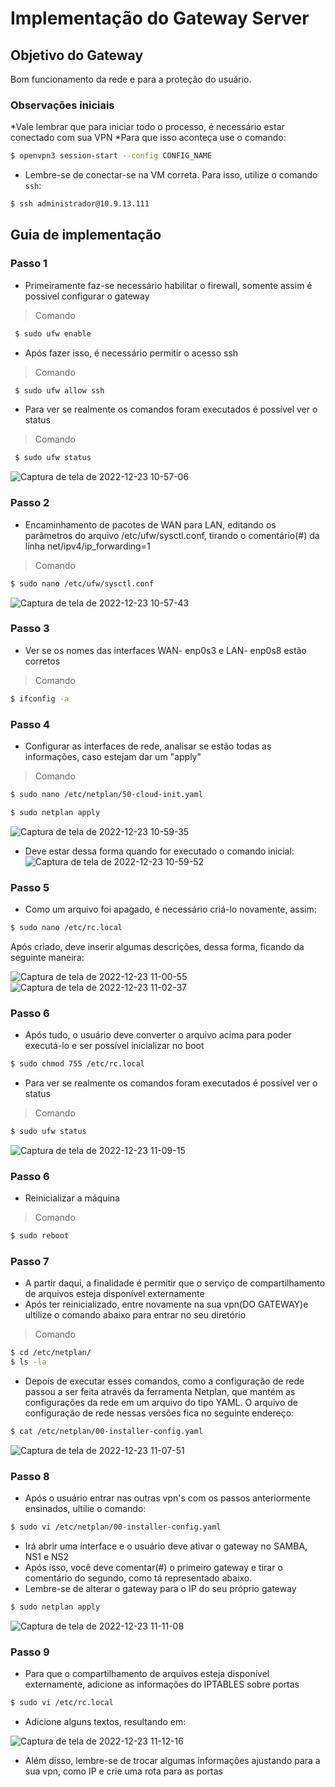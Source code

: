 
# Implementação do Gateway Server

## Objetivo do Gateway 
Bom funcionamento da rede e para a proteção do usuário.

### Observações iniciais
*Vale lembrar que para iniciar todo o processo, é necessário estar conectado com sua VPN
*Para que isso aconteça use o comando:
```bash
$ openvpn3 session-start --config CONFIG_NAME
```

* Lembre-se de conectar-se na VM correta. Para isso, utilize o comando ```ssh```:
```bash
$ ssh administrador@10.9.13.111
```

## Guia de implementação

### Passo 1
* Primeiramente faz-se necessário habilitar o firewall, somente assim é possivel configurar o gateway
> Comando
```bash
 $ sudo ufw enable
```
* Após fazer isso, é necessário permitir o acesso ssh 
> Comando
```bash
 $ sudo ufw allow ssh
```
* Para ver se realmente os comandos foram executados é possível ver o status
> Comando
```bash
 $ sudo ufw status
```
![Captura de tela de 2022-12-23 10-57-06](https://user-images.githubusercontent.com/80183918/209347549-b906d254-4353-4331-ba38-841393b4ce80.png)

### Passo 2
* Encaminhamento de pacotes de WAN para LAN, editando os parâmetros do arquivo /etc/ufw/sysctl.conf, tirando o comentário(#) da linha net/ipv4/ip_forwarding=1
> Comando
```bash
$ sudo nano /etc/ufw/sysctl.conf
```
![Captura de tela de 2022-12-23 10-57-43](https://user-images.githubusercontent.com/80183918/209347633-97ef0f7b-b12d-4452-831f-dec606a54663.png)

### Passo 3
* Ver se os nomes das interfaces WAN- enp0s3  e LAN- enp0s8 estão corretos
> Comando
```bash
$ ifconfig -a
```

### Passo 4
* Configurar as interfaces de rede, analisar se estão todas as informações, caso estejam dar um "apply"
> Comando
```bash
$ sudo nano /etc/netplan/50-cloud-init.yaml 
```
```bash
$ sudo netplan apply
```
![Captura de tela de 2022-12-23 10-59-35](https://user-images.githubusercontent.com/80183918/209347925-50d38b20-45c9-4ca5-8762-1801054b5501.png)
* Deve estar dessa forma quando for executado o comando inicial:
![Captura de tela de 2022-12-23 10-59-52](https://user-images.githubusercontent.com/80183918/209347932-6ff4a29f-4357-45b6-b9de-048a35cf9705.png)

### Passo 5
* Como um arquivo foi apagado, é necessário criá-lo novamente, assim:
```bash
$ sudo nano /etc/rc.local
```
Após criado, deve inserir algumas descrições, dessa forma, ficando da seguinte maneira:

![Captura de tela de 2022-12-23 11-00-55](https://user-images.githubusercontent.com/80183918/209348299-4ef5cecf-ee81-4a27-ae94-73a8f28b370a.png)
![Captura de tela de 2022-12-23 11-02-37](https://user-images.githubusercontent.com/80183918/209348260-16a14715-c4f4-47da-8a97-12241d2ee39b.png)


### Passo 6
* Após tudo, o usuário deve converter o arquivo acima para poder executá-lo e ser possível inicializar no boot
```bash
$ sudo chmod 755 /etc/rc.local
```
* Para ver se realmente os comandos foram executados é possível ver o status
> Comando
```bash
$ sudo ufw status
```
![Captura de tela de 2022-12-23 11-09-15](https://user-images.githubusercontent.com/80183918/209349236-38edf215-2f5b-430c-9c9d-9dc5e313365d.png)

### Passo 6
* Reinicializar a máquina 
> Comando
```bash
$ sudo reboot
```
### Passo 7
* A partir daqui, a finalidade é permitir que o serviço de compartilhamento de arquivos esteja disponível externamente
* Após ter reinicializado, entre novamente na sua vpn(DO GATEWAY)e ultilize o comando abaixo para entrar no seu diretório
> Comando
```bash
$ cd /etc/netplan/
$ ls -la
```
* Depois de executar esses comandos, como a configuração de rede passou a ser feita através da ferramenta Netplan, que mantém as configurações da rede em um arquivo do tipo YAML. O arquivo de configuração de rede nessas versões fica no seguinte endereço:
```bash
$ cat /etc/netplan/00-installer-config.yaml
```
![Captura de tela de 2022-12-23 11-07-51](https://user-images.githubusercontent.com/80183918/209349042-b84e20c2-9121-4265-ad6d-b9f7ec5fa001.png)

### Passo 8 
* Após o usuário entrar nas outras vpn's com os passos anteriormente ensinados, ultilie o comando:
```bash
$ sudo vi /etc/netplan/00-installer-config.yaml
```
* Irá abrir uma interface e o usuário deve ativar o gateway no SAMBA, NS1 e NS2
* Após isso, você deve comentar(#) o primeiro gateway e tirar o comentário do segundo, como tá representado abaixo.
* Lembre-se de alterar o gateway para o IP do seu próprio gateway
```bash
$ sudo netplan apply
```
![Captura de tela de 2022-12-23 11-11-08](https://user-images.githubusercontent.com/80183918/209349478-562f5fbe-95d7-43aa-9a7b-fe2b431c1351.png)

### Passo 9
* Para que o compartilhamento de arquivos esteja disponível externamente, adicione as informações do IPTABLES sobre portas
```bash
$ sudo vi /etc/rc.local
```
* Adicione  alguns textos, resultando em:

![Captura de tela de 2022-12-23 11-12-16](https://user-images.githubusercontent.com/80183918/209349623-0befec9f-b753-4131-bb15-8fbd14e63eff.png)

* Além disso, lembre-se de trocar algumas informações ajustando para a sua vpn, como IP e crie uma rota para as portas
